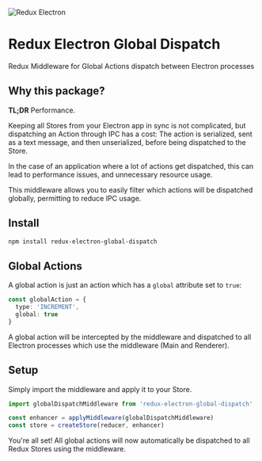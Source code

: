 <img alt="Redux Electron"
    src="https://rawgithub.com/kube/redux-electron-global-dispatch/master/icons.svg">

Redux Electron Global Dispatch
==============================

Redux Middleware for Global Actions dispatch between Electron processes


Why this package?
-----------------

**TL;DR** Performance.

Keeping all Stores from your Electron app in sync is not complicated, but dispatching an Action through IPC has a cost: The action is serialized, sent as a text message, and then unserialized, before being dispatched to the Store.

In the case of an application where a lot of actions get dispatched, this can lead to performance issues, and unnecessary resource usage.

This middleware allows you to easily filter which actions will be dispatched globally, permitting to reduce IPC usage.


Install
-------

```sh
npm install redux-electron-global-dispatch
```


Global Actions
--------------

A global action is just an action which has a `global` attribute set to `true`:

```ts
const globalAction = {
  type: 'INCREMENT',
  global: true
}
```

A global action will be intercepted by the middleware and dispatched to all Electron processes which use the middleware (Main and Renderer).


Setup
-----

Simply import the middleware and apply it to your Store.

```ts
import globalDispatchMiddleware from 'redux-electron-global-dispatch'

const enhancer = applyMiddleware(globalDispatchMiddleware)
const store = createStore(reducer, enhancer)
```

You're all set! All global actions will now automatically be dispatched to all Redux Stores using the middleware.
